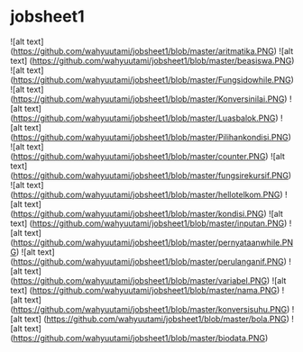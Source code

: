 # jobsheet1
![alt text] (https://github.com/wahyuutami/jobsheet1/blob/master/aritmatika.PNG)
![alt text] (https://github.com/wahyuutami/jobsheet1/blob/master/beasiswa.PNG)
![alt text] (https://github.com/wahyuutami/jobsheet1/blob/master/Fungsidowhile.PNG)
![alt text] (https://github.com/wahyuutami/jobsheet1/blob/master/Konversinilai.PNG)
![alt text] (https://github.com/wahyuutami/jobsheet1/blob/master/Luasbalok.PNG)
![alt text] (https://github.com/wahyuutami/jobsheet1/blob/master/Pilihankondisi.PNG)
![alt text] (https://github.com/wahyuutami/jobsheet1/blob/master/counter.PNG)
![alt text] (https://github.com/wahyuutami/jobsheet1/blob/master/fungsirekursif.PNG)
![alt text] (https://github.com/wahyuutami/jobsheet1/blob/master/hellotelkom.PNG)
![alt text] (https://github.com/wahyuutami/jobsheet1/blob/master/kondisi.PNG)
![alt text] (https://github.com/wahyuutami/jobsheet1/blob/master/inputan.PNG)
![alt text] (https://github.com/wahyuutami/jobsheet1/blob/master/pernyataanwhile.PNG)
![alt text] (https://github.com/wahyuutami/jobsheet1/blob/master/perulanganif.PNG)
![alt text] (https://github.com/wahyuutami/jobsheet1/blob/master/variabel.PNG)
![alt text] (https://github.com/wahyuutami/jobsheet1/blob/master/nama.PNG)
![alt text] (https://github.com/wahyuutami/jobsheet1/blob/master/konversisuhu.PNG)
![alt text] (https://github.com/wahyuutami/jobsheet1/blob/master/bola.PNG)
![alt text] (https://github.com/wahyuutami/jobsheet1/blob/master/biodata.PNG)
